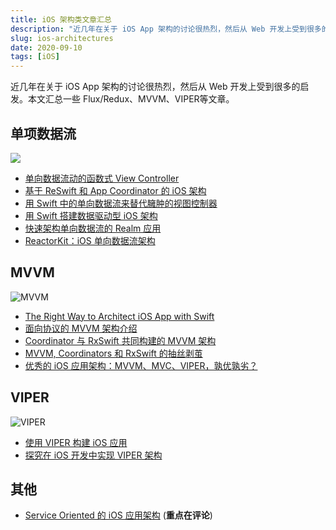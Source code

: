 ```yaml
---
title: iOS 架构类文章汇总
description: "近几年在关于 iOS App 架构的讨论很热烈，然后从 Web 开发上受到很多的启发。本文汇总一些 Flux/Redux、MVVM、VIPER等文章。"
slug: ios-architectures
date: 2020-09-10
tags: [iOS]
---
```


近几年在关于 iOS App 架构的讨论很热烈，然后从 Web 开发上受到很多的启发。本文汇总一些 Flux/Redux、MVVM、VIPER等文章。

<!-- truncate -->

## 单项数据流

![](https://facebook.github.io/flux/img/overview/flux-simple-f8-diagram-with-client-action-1300w.png)

- [单向数据流动的函数式 View Controller](https://onevcat.com/2017/07/state-based-viewcontroller/)
- [基于 ReSwift 和 App Coordinator 的 iOS 架构](http://www.infoq.com/cn/articles/ios-arch-based-on-reswift-and-app-coordinator)
- [用 Swift 中的单向数据流来替代臃肿的视图控制器](https://news.realm.io/cn/news/benji-encz-unidirectional-data-flow-swift/)
- [用 Swift 搭建数据驱动型 iOS 架构](http://www.mrpeak.cn/blog/swift-dda/)
- [快速架构单向数据流的 Realm 应用](https://news.realm.io/cn/news/unidirectional-data-flow-in-swift/)
- [ReactorKit：iOS 单向数据流架构](http://www.infoq.com/cn/news/2017/05/ReactorKit-iOS-data-flow-danxian)


## MVVM

![MVVM](https://objccn.io/images/issues//issue-13/mvvm.png)

- [The Right Way to Architect iOS App with Swift
  ](http://limboy.me/tech/2017/06/22/the-right-way-to-ios-architecture.html)
- [面向协议的 MVVM 架构介绍](https://news.realm.io/cn/news/doios-natasha-murashev-protocol-oriented-mvvm/)
- [Coordinator 与 RxSwift 共同构建的 MVVM 架构](https://news.realm.io/cn/news/mobilization-lukasz-mroz-mvvm-coordinators-rxswift/)
- [MVVM, Coordinators 和 RxSwift 的抽丝剥茧](https://juejin.im/post/59acf7dcf265da24722fe6a1)
- [优秀的 iOS 应用架构：MVVM、MVC、VIPER，孰优孰劣？](https://news.realm.io/cn/news/krzysztof-zablocki-mDevCamp-ios-architecture-mvvm-mvc-viper/)

## VIPER

![VIPER](https://objccn.io/images/issues/issue-13/2014-06-07-viper-wireframe.png)

- [使用 VIPER 构建 iOS 应用](https://objccn.io/issue-13-5/)
- [探究在 iOS 开发中实现 VIPER 架构](https://github.com/TangentW/TanVIPER)

## 其他

- [Service Oriented 的 iOS 应用架构](http://tech.glowing.com/cn/service-oriented-ios-architecture/) (**重点在评论**)
